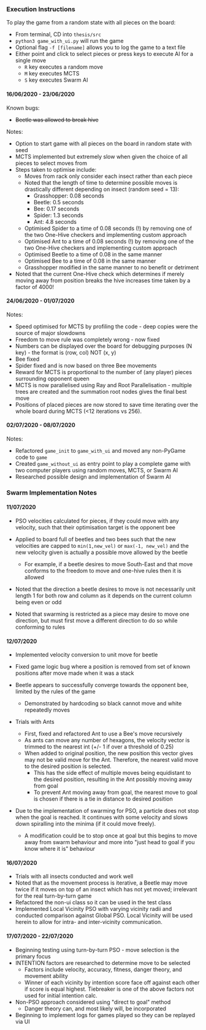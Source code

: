 ### Execution Instructions
To play the game from a random state with all pieces on the board:
- From terminal, CD into `thesis/src`
- `python3 game_with_ui.py` will run the game
- Optional flag `-f [filename]` allows you to log the game to a text file
- Either point and click to select pieces or press keys to execute AI for a single move
    - `R` key executes a random move
    - `M` key executes MCTS
    - `S` key executes Swarm AI



#### 16/06/2020 - 23/06/2020
Known bugs:
- ~~Beetle was allowed to break hive~~

Notes:
- Option to start game with all pieces on the board in random state with seed
- MCTS implemented but extremely slow when given the choice of all pieces to select moves from
- Steps taken to optimise include:
    - Moves from rack only consider each insect rather than each piece
    - Noted that the length of time to determine possible moves is drastically different depending on insect (random seed = 13):
        - Grasshopper: 0.08 seconds
        - Beetle: 0.5 seconds
        - Bee: 0.17 seconds
        - Spider: 1.3 seconds
        - Ant: 4.8 seconds
    - Optimised Spider to a time of 0.08 seconds (!) by removing one of the two One-Hive checkers and implementing custom approach
    - Optimised Ant to a time of 0.08 seconds (!) by removing one of the two One-Hive checkers and implementing custom approach
    - Optimised Beetle to a time of 0.08 in the same manner
    - Optimised Bee to a time of 0.08 in the same manner
    - Grasshopper modified in the same manner to no benefit or detriment
- Noted that the current One-Hive check which determines if merely moving away from position breaks the hive increases time taken by a factor of 4000!

#### 24/06/2020 - 01/07/2020
Notes:
- Speed optimised for MCTS by profiling the code - deep copies were the source of major slowdowns
- Freedom to move rule was completely wrong - now fixed
- Numbers can be displayed over the board for debugging purposes (N key) - the format is (row, col) NOT (x, y)
- Bee fixed
- Spider fixed and is now based on three Bee movements
- Reward for MCTS is proportional to the number of (any player) pieces surrounding opponent queen
- MCTS is now parallelised using Ray and Root Parallelisation - multiple trees are created and the summation root nodes gives the final best move
- Positions of placed pieces are now stored to save time iterating over the whole board during MCTS (<12 iterations vs 256).

#### 02/07/2020 - 08/07/2020
Notes:
- Refactored `game_init` to `game_with_ui` and moved any non-PyGame code to `game`
- Created `game_without_ui` as entry point to play a complete game with two computer players using random moves, MCTS, or Swarm AI
- Researched possible design and implementation of Swarm AI

### Swarm Implementation Notes

#### 11/07/2020

- PSO velocities calculated for pieces, if they could move with any velocity, such that their optimisation target is the opponent bee
- Applied to board full of beetles and two bees such that the new velocities are capped to `min(1,new_vel)` or `max(-1, new_vel)` and the new velocity given is actually a possible move allowed by the beetle
    - For example, if a beetle desires to move South-East and that move conforms to the freedom to move and one-hive rules then it is allowed

- Noted that the direction a beetle desires to move is not necessarily unit length 1 for both row and column as it depends on the current column being even or odd
- Noted that swarming is restricted as a piece may desire to move one direction, but must first move a different direction to do so while conforming to rules
 
#### 12/07/2020

- Implemented velocity conversion to unit move for beetle
- Fixed game logic bug where a position is removed from set of known positions after move made when it was a stack
- Beetle appears to successfully converge towards the opponent bee, limited by the rules of the game
    - Demonstrated by hardcoding so black cannot move and white repeatedly moves

- Trials with Ants
    - First, fixed and refactored Ant to use a Bee's move recursively
    - As ants can move any number of hexagons, the velocity vector is trimmed to the nearest int (+/- 1 if over a threshold of 0.25)
    - When added to original position, the new position this vector gives may not be valid move for the Ant. Therefore, the nearest valid move to the desired position is selected.
        - This has the side effect of multiple moves being equidistant to the desired position, resulting in the Ant possibly moving away from goal
        - To prevent Ant moving away from goal, the nearest move to goal is chosen if there is a tie in distance to desired position

- Due to the implementation of swarming for PSO, a particle does not stop when the goal is reached. It continues with some velocity and slows down spiralling into the minima (if it could move freely).
    - A modification could be to stop once at goal but this begins to move away from swarm behaviour and more into "just head to goal if you know where it is" behaviour
    
#### 16/07/2020
- Trials with all insects conducted and work well
- Noted that as the movement process is iterative, a Beetle may move twice if it moves on top of an insect which has not yet moved; irrelevant for the real turn-by-turn game
- Refactored the non-ui class so it can be used in the test class
- Implemented Local Vicinity PSO with varying vicinity radii and conducted comparison against Global PSO. Local Vicinity will be used herein to allow for intra- and inter-vicinity communication.
       
#### 17/07/2020 - 22/07/2020
- Beginning testing using turn-by-turn PSO - move selection is the primary focus
- INTENTION factors are researched to determine move to be selected
    - Factors include velocity, accuracy, fitness, danger theory, and movement ability
    - Winner of each vicinity by intention score face off against each other if score is equal highest. Tiebreaker is one of the above factors not used for initial intention calc.
- Non-PSO approach considered using "direct to goal" method
    - Danger theory can, and most likely will, be incorporated
- Beginning to implement logs for games played so they can be replayed via UI